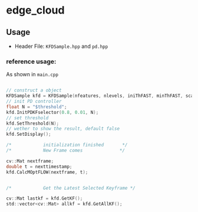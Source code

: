 # edge_cloud

## Usage
- Header File: `KFDSample.hpp` and `pd.hpp`



### reference usage:
As shown in `main.cpp`
    
```c

// construct a object
KFDSample kfd = KFDSample(nfeatures, nlevels, iniThFAST, minThFAST, scaleFactor, frame1, vTimestamps[0]);
// init PD controller
float N = "$threshold";
kfd.InitPDKFselector(0.8, 0.01, N);
// set threshold
kfd.SetThreshold(N);
// wether to show the result, default false
kfd.SetDisplay();

/*            initialization finished       */
/*            New Frame comes              */

cv::Mat nextframe;
double t = nexttimestamp;
kfd.CalcMOptFLOW(nextframe, t);


/*            Get the Latest Selected Keyframe */

cv::Mat lastkf = kfd.GetKF();
std::vector<cv::Mat> allkf = kfd.GetAllKF();

```




